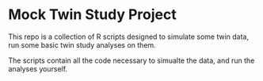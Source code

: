 Mock Twin Study Project
=======================

This repo is a collection of R scripts designed to simulate some twin data, run some basic twin study analyses on them.

The scripts contain all the code necessary to simualte the data, and run the analyses yourself.



